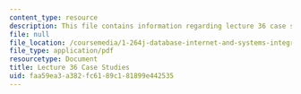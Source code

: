 ```yaml
---
content_type: resource
description: This file contains information regarding lecture 36 case studies.
file: null
file_location: /coursemedia/1-264j-database-internet-and-systems-integration-technologies-fall-2013/faa59ea3a382fc6189c181899e442535_MIT1_264JF13_L36_case.pdf
file_type: application/pdf
resourcetype: Document
title: Lecture 36 Case Studies
uid: faa59ea3-a382-fc61-89c1-81899e442535
---
```

